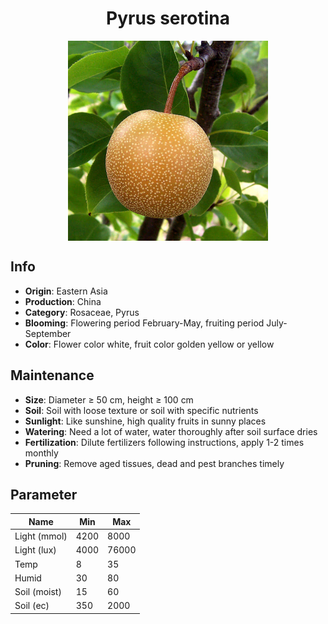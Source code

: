 <h1 align='center'>Pyrus serotina</h1>
<p align="center">
    <img 
        align='center'
        width='320'
        src="../images/pyrus serotina.png" 
        alt='Pyrus serotina' />
</p>

## Info

 - **Origin**: Eastern Asia
 - **Production**: China
 - **Category**: Rosaceae, Pyrus
 - **Blooming**: Flowering period February-May, fruiting period July-September
 - **Color**: Flower color white, fruit color golden yellow or yellow

## Maintenance

 - **Size**: Diameter ≥ 50 cm, height ≥ 100 cm
 - **Soil**: Soil with loose texture or soil with specific nutrients
 - **Sunlight**: Like sunshine, high quality fruits in sunny places
 - **Watering**: Need a lot of water, water thoroughly after soil surface dries
 - **Fertilization**: Dilute fertilizers following instructions, apply 1-2 times monthly
 - **Pruning**: Remove aged tissues, dead and pest branches timely

## Parameter

| Name         | Min  | Max   |
|--------------|------|-------|
| Light (mmol) | 4200 | 8000  |
| Light (lux)  | 4000 | 76000 |
| Temp         | 8    | 35    |
| Humid        | 30   | 80    |
| Soil (moist) | 15   | 60    |
| Soil (ec)    | 350  | 2000  |